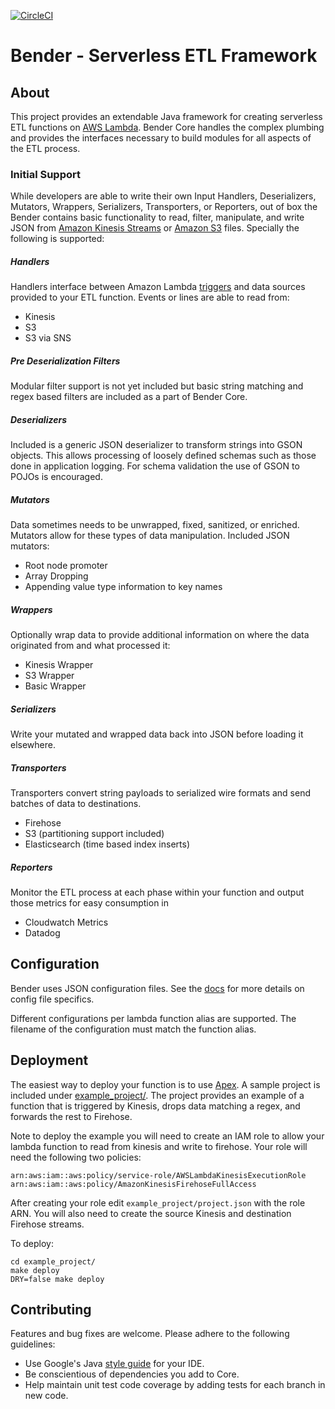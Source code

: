 [![CircleCI](https://circleci.com/gh/Nextdoor/bender.svg?style=svg)](https://circleci.com/gh/Nextdoor/bender)

# Bender - Serverless ETL Framework


## About

This project provides an extendable Java framework for creating serverless ETL functions on [AWS Lambda](https://aws.amazon.com/lambda/). Bender Core handles the complex plumbing and provides the interfaces necessary to build modules for all aspects of the ETL process.


### Initial Support

While developers are able to write their own Input Handlers, Deserializers, Mutators, Wrappers, Serializers, Transporters, or Reporters, out of box the Bender contains basic functionality to read, filter, manipulate, and write JSON from [Amazon Kinesis Streams](https://aws.amazon.com/kinesis/streams/) or [Amazon S3](https://aws.amazon.com/s3/) files. Specially the following is supported:

##### Handlers
Handlers interface between Amazon Lambda [triggers](http://docs.aws.amazon.com/lambda/latest/dg/invoking-lambda-function.html) and data sources provided to your ETL function. Events or lines are able to read from:

* Kinesis
* S3
* S3 via SNS

##### Pre Deserialization Filters
Modular filter support is not yet included but basic string matching and regex based filters are included as a part of Bender Core.

##### Deserializers
Included is a generic JSON deserializer to transform strings into GSON objects. This allows processing of loosely defined schemas such as those done in application logging. For schema validation the use of GSON to POJOs is encouraged.

##### Mutators
Data sometimes needs to be unwrapped, fixed, sanitized, or enriched. Mutators allow for these types of data manipulation. Included JSON mutators:

* Root node promoter
* Array Dropping
* Appending value type information to key names

##### Wrappers
Optionally wrap data to provide additional information on where the data originated from and what processed it:

* Kinesis Wrapper
* S3 Wrapper
* Basic Wrapper

##### Serializers
Write your mutated and wrapped data back into JSON before loading it elsewhere.

##### Transporters
Transporters convert string payloads to serialized wire formats and send batches of data to destinations.

* Firehose
* S3 (partitioning support included)
* Elasticsearch (time based index inserts)

##### Reporters
Monitor the ETL process at each phase within your function and output those metrics for easy consumption in

* Cloudwatch Metrics
* Datadog

## Configuration

Bender uses JSON configuration files. See the [docs](https://pages.github.com/Nextdoor/bender/) for more details on config file specifics.

Different configurations per lambda function alias are supported. The filename of the configuration must match the function alias.

## Deployment

The easiest way to deploy your function is to use [Apex](https://github.com/apex/apex). A sample project is included under [example_project/](https://github.com/Nextdoor/bender/tree/master/example_project). The project provides an example of a function that is triggered by Kinesis, drops data matching a regex, and forwards the rest to Firehose.

Note to deploy the example you will need to create an IAM role to allow your lambda function to read from kinesis and write to firehose. Your role will need the following two policies:

`arn:aws:iam::aws:policy/service-role/AWSLambdaKinesisExecutionRole`
`arn:aws:iam::aws:policy/AmazonKinesisFirehoseFullAccess`

After creating your role edit `example_project/project.json` with the role ARN. You will also need to create the source Kinesis and destination Firehose streams.

To deploy:

```
cd example_project/
make deploy
DRY=false make deploy
```


## Contributing
Features and bug fixes are welcome. Please adhere to the following guidelines:

- Use Google's Java [style guide](https://github.com/google/styleguide) for your IDE.
- Be conscientious of dependencies you add to Core.
- Help maintain unit test code coverage by adding tests for each branch in new code.
